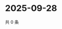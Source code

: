 # 2025-09-28

共 0 条

<!-- BEGIN ZHIHUQUESTIONS -->
<!-- 最后更新时间 Sun Sep 28 2025 05:08:50 GMT+0800 (China Standard Time) -->

<!-- END ZHIHUQUESTIONS -->
